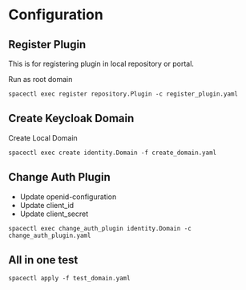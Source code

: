 # Configuration

## Register Plugin

This is for registering plugin in local repository or portal.

Run as root domain

~~~
spacectl exec register repository.Plugin -c register_plugin.yaml
~~~

## Create Keycloak Domain

Create  Local Domain

~~~
spacectl exec create identity.Domain -f create_domain.yaml
~~~

## Change Auth Plugin

* Update openid-configuration
* Update client_id
* Update client_secret

~~~
spacectl exec change_auth_plugin identity.Domain -c change_auth_plugin.yaml
~~~

## All in one test

~~~
spacectl apply -f test_domain.yaml
~~~
